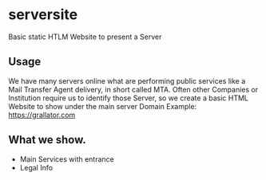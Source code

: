 # serversite
Basic static HTLM Website to present a Server

## Usage
We have many servers online what are performing public services like a Mail Transfer Agent delivery, in short called MTA.
Often other Companies or Institution require us to identify those Server, so we create a basic HTML Website to show under the main server Domain
Example: https://grallator.com

## What we show.
* Main Services with entrance
* Legal Info
